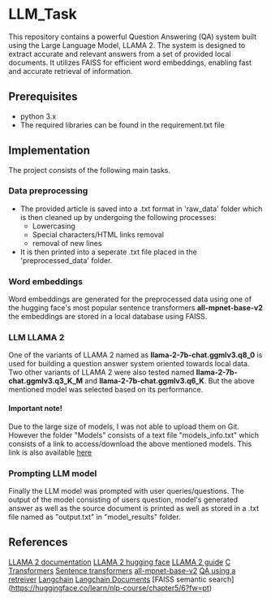 # LLM_Task

This repository contains a powerful Question Answering (QA) system built using the Large Language Model, LLAMA 2. The system is designed to extract accurate and relevant answers from a set of provided local documents. It utilizes FAISS for efficient word embeddings, enabling fast and accurate retrieval of information.

## Prerequisites
- python 3.x
- The required libraries can be found in the requirement.txt file

## Implementation
The project consists of the following main tasks.
### Data preprocessing
- The provided article is saved into a .txt format in 'raw_data' folder which is then cleaned up by undergoing the following processes:
    - Lowercasing
    - Special characters/HTML links removal
    - removal of new lines
- It is then printed into a seperate .txt file placed in the 'preprocessed_data' folder.

### Word embeddings
Word embeddings are generated for the preprocessed data using one of the hugging face's most popular sentence transformers **all-mpnet-base-v2** the embeddings are stored in a local database using FAISS.

### LLM LLAMA 2
One of the variants of LLAMA 2 named as **llama-2-7b-chat.ggmlv3.q8_0** is used for building a question answer system oriented towards local data.
Two other variants of LLAMA 2 were also tested named **llama-2-7b-chat.ggmlv3.q3_K_M** and **llama-2-7b-chat.ggmlv3.q6_K**. But the above mentioned model was selected based on its performance.

#### Important note!
Due to the large size of models, I was not able to upload them on Git. However the folder "Models" consists of a text file "models_info.txt" which consists of a link to access/download the above mentioned models.
This link is also available [here](https://huggingface.co/TheBloke/Llama-2-7B-Chat-GGML/tree/main)

### Prompting LLM model
Finally the LLM model was prompted with user queries/questions. The output of the model consisting of users question, model's generated answer as well as the source document is printed as well as stored in a .txt file named as "output.txt" in "model_results" folder.

## References
[LLAMA 2 documentation](https://ai.meta.com/llama/)
[LLAMA 2 hugging face](https://huggingface.co/meta-llama/Llama-2-7b)
[LLAMA 2 guide](https://huggingface.co/blog/stackllama#stackllama-a-hands-on-guide-to-train-llama-with-rlhf)
[C Transformers](https://python.langchain.com/docs/integrations/llms/ctransformers)
[Sentence transformers](https://huggingface.co/sentence-transformers)
[all-mpnet-base-v2](https://huggingface.co/sentence-transformers/all-mpnet-base-v2)
[QA using a retreiver](https://python.langchain.com/docs/use_cases/question_answering/how_to/vector_db_qa)
[Langchain](https://www.langchain.com/)
[Langchain Documents](https://python.langchain.com/docs/modules/chains/document/)
[FAISS semantic search] (https://huggingface.co/learn/nlp-course/chapter5/6?fw=pt)